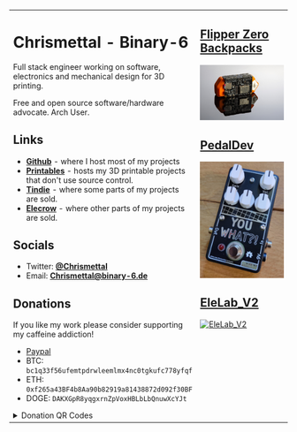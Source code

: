 <table>
<tr VALIGN=TOP>
<td style width=66%>

# Chrismettal - Binary-6

Full stack engineer working on software, electronics and mechanical design for 3D printing.

Free and open source software/hardware advocate. Arch User.

## Links

- [**Github**](https://github.com/chrismettal) - where I host most of my projects
- [**Printables**](https://www.printables.com/social/13425-chrismettal-binary-6/about) - hosts my 3D printable projects that don't use source control.
- [**Tindie**](https://www.tindie.com/stores/binary-6/) - where some parts of my projects are sold.
- [**Elecrow**](https://www.elecrow.com/store/Binary-6) - where other parts of my projects are sold.

## Socials
 
- Twitter: [**@Chrismettal**](https://twitter.com/Chrismettal)
- Email:   [**Chrismettal@binary-6.de**](mailto:Chrismettal@binary-6.de)

## Donations

If you like my work please consider supporting my caffeine addiction!

- [Paypal](https://www.paypal.com/donate/?hosted_button_id=7VMKT7P7PL86J)
- BTC: `bc1q33f56ufemtpdrwleemlmx4nc0tgkufc778yfqf`
- ETH: `0xf265a43BF4b8Aa90b82919a81438872d092f30BF`
- DOGE: `DAKXGpR8yqgxrnZpVoxHBLbLbQnuwXcYJt`

<details>
<summary>Donation QR Codes</summary>

<table>
<tr VALIGN=TOP>
<td style width=50%>

[![Paypal](https://raw.githubusercontent.com/Chrismettal/Chrismettal/main/img/PP_Dono.png)](https://www.paypal.com/donate/?hosted_button_id=7VMKT7P7PL86J)

</td>
<td>

![bc1q33f56ufemtpdrwleemlmx4nc0tgkufc778yfqf](https://raw.githubusercontent.com/Chrismettal/Chrismettal/main/img/BTC_Dono.png)

</td>
</tr>
</table>

<table>
<tr VALIGN=TOP>
<td style width=50%>

![0xf265a43BF4b8Aa90b82919a81438872d092f30BF](https://raw.githubusercontent.com/Chrismettal/Chrismettal/main/img/ETH_Dono.png) 

</td>
<td>

![DAKXGpR8yqgxrnZpVoxHBLbLbQnuwXcYJt](https://raw.githubusercontent.com/Chrismettal/Chrismettal/main/img/DOGE_Dono.png)

</td>
</tr>
</table>

</td>
<td>

## [Flipper Zero Backpacks](https://github.com/Chrismettal/flipper-zero-backpacks)
[![LasS0](https://raw.githubusercontent.com/Chrismettal/flipper-zero-backpacks/master/img/NiceBack.jpg)](https://github.com/Chrismettal/flipper-zero-backpacks)

## [PedalDev](https://github.com/Chrismettal/pedaldev)
[![ESP-Hiro](https://raw.githubusercontent.com/Chrismettal/PedalDev/main/img/YOU_WHAT/nice.jpg)](https://github.com/Chrismettal/pedaldev)

## [EleLab_V2](https://github.com/Chrismettal/EleLab_v2)
[![EleLab_V2](https://raw.githubusercontent.com/chrismettal/EleLab_v2/master/img/CompleteNice.jpg)](https://github.com/Chrismettal/EleLab_v2)

</td>
</tr>
</table>

</details>
